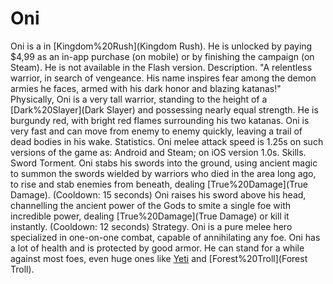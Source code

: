 # Oni

Oni is a in [Kingdom%20Rush](Kingdom Rush). He is unlocked by paying $4,99 as an in-app purchase (on mobile) or by finishing the campaign (on Steam). He is not available in the Flash version.
Description.
"A relentless warrior, in search of vengeance. His name inspires fear among the demon armies he faces, armed with his dark honor and blazing katanas!"
Physically, Oni is a very tall warrior, standing to the height of a [Dark%20Slayer](Dark Slayer) and possessing nearly equal strength. He is burgundy red, with bright red flames surrounding his two katanas. Oni is very fast and can move from enemy to enemy quickly, leaving a trail of dead bodies in his wake.
Statistics.
Oni melee attack speed is 1.25s on such versions of the game as: Android and Steam; on iOS version 1.0s.
Skills.
Sword Torment.
Oni stabs his swords into the ground, using ancient magic to summon the swords wielded by warriors who died in the area long ago, to rise and stab enemies from beneath, dealing [True%20Damage](True Damage). (Cooldown: 15 seconds)
 Oni raises his sword above his head, channelling the ancient power of the Gods to smite a single foe with incredible power, dealing [True%20Damage](True Damage) or kill it instantly. (Cooldown: 12 seconds)
Strategy.
Oni is a pure melee hero specialized in one-on-one combat, capable of annihilating any foe.
Oni has a lot of health and is protected by good armor. He can stand for a while against most foes, even huge ones like [Yeti](Yeti) and [Forest%20Troll](Forest Troll). 